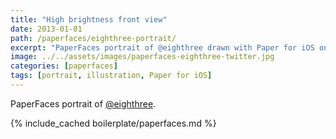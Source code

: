 ```yaml
---
title: "High brightness front view"
date: 2013-01-01
path: /paperfaces/eighthree-portrait/
excerpt: "PaperFaces portrait of @eighthree drawn with Paper for iOS on an iPad."
image: ../../assets/images/paperfaces-eighthree-twitter.jpg
categories: [paperfaces]
tags: [portrait, illustration, Paper for iOS]
---
```


PaperFaces portrait of [@eighthree](https://twitter.com/eighthree).

{% include_cached boilerplate/paperfaces.md %}
